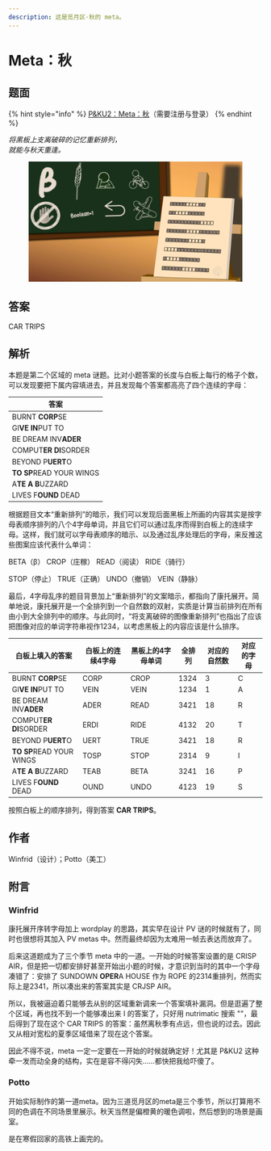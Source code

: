 ```yaml
---
description: 这是觅月区·秋的 meta。
---
```


# Meta：秋

## 题面

{% hint style="info" %}
[P\&KU2：Meta：秋](https://pnku2.pkupuzzle.art/#/game/miyue/autumn\_meta)（需要注册与登录）
{% endhint %}

_将黑板上支离破碎的记忆重新排列，_\
_就能与秋天重逢。_

<figure><img src="../../../.gitbook/assets/image (95).png" alt=""><figcaption></figcaption></figure>

## 答案

CAR TRIPS

## 解析

本题是第二个区域的 meta 谜题。比对小题答案的长度与白板上每行的格子个数，可以发现要把下属内容填进去，并且发现每个答案都高亮了四个连续的字母：

| 答案                       |
| ------------------------ |
| BURNT **CORP**SE         |
| GI**VE IN**PUT TO        |
| BE DREAM INV**ADER**     |
| COMPUT**ER DI**SORDER    |
| BEYOND P**UERT**O        |
| **TO SP**READ YOUR WINGS |
| A**TE A B**UZZARD        |
| LIVES F**OUND** DEAD     |

根据题目文本“重新排列”的暗示，我们可以发现后面黑板上所画的内容其实是按字母表顺序排列的八个4字母单词，并且它们可以通过乱序而得到白板上的连续字母。这样，我们就可以字母表顺序的暗示、以及通过乱序处理后的字母，来反推这些图案应该代表什么单词：

BETA（β） CROP（庄稼） READ（阅读） RIDE（骑行）

STOP（停止） TRUE（正确） UNDO（撤销） VEIN（静脉）

最后，4字母乱序的题目背景加上“重新排列”的文案暗示，都指向了康托展开。简单地说，康托展开是一个全排列到一个自然数的双射，实质是计算当前排列在所有由小到大全排列中的顺序。与此同时，“将支离破碎的图像重新排列”也指出了应该把图像对应的单词字符串视作1234，以考虑黑板上的内容应该是什么排序。

| 白板上填入的答案                 | 白板上的连续4字母 | 黑板上的4字母单词 | 全排列  | 对应的自然数 | 对应的字母 |
| ------------------------ | --------- | --------- | ---- | ------ | ----- |
| BURNT **CORP**SE         | CORP      | CROP      | 1324 | 3      | C     |
| GI**VE IN**PUT TO        | VEIN      | VEIN      | 1234 | 1      | A     |
| BE DREAM INV**ADER**     | ADER      | READ      | 3421 | 18     | R     |
| COMPUT**ER DI**SORDER    | ERDI      | RIDE      | 4132 | 20     | T     |
| BEYOND P**UERT**O        | UERT      | TRUE      | 3421 | 18     | R     |
| **TO SP**READ YOUR WINGS | TOSP      | STOP      | 2314 | 9      | I     |
| A**TE A B**UZZARD        | TEAB      | BETA      | 3241 | 16     | P     |
| LIVES F**OUND** DEAD     | OUND      | UNDO      | 4123 | 19     | S     |

按照白板上的顺序排列，得到答案 **CAR TRIPS**。

## 作者

Winfrid（设计）；Potto（美工）

## 附言

### Winfrid

康托展开序转字母加上 wordplay 的思路，其实早在设计 PV 谜的时候就有了，同时也很想将其加入 PV metas 中。然而最终却因为太难用一帧去表达而放弃了。

后来这道题成为了三个季节 meta 中的一道。一开始的时候答案设置的是 CRISP AIR，但是把一切都安排好甚至开始出小题的时候，才意识到当时的其中一个字母凑错了：安排了 SUNDOWN **OPER**A HOUSE 作为 ROPE 的2314重排列，然而实际上是2341，所以凑出来的答案其实是 CRJSP AIR。

所以，我被逼迫着只能够去从别的区域重新调来一个答案填补漏洞。但是逛遍了整个区域，再也找不到一个能够凑出来 I 的答案了，只好用 nutrimatic 搜索 ""，最后得到了现在这个 CAR TRIPS 的答案：虽然离秋季有点远，但也说的过去。因此又从相对宽松的夏季区域借来了现在这个答案。

因此不得不说，meta 一定一定要在一开始的时候就确定好！尤其是 P\&KU2 这种牵一发而动全身的结构，实在是容不得闪失……都快把我给吓傻了。

### Potto

开始实际制作的第一道meta。因为三道觅月区的meta是三个季节，所以打算用不同的色调在不同场景里展示。秋天当然是偏橙黄的暖色调啦，然后想到的场景是画室。

是在寒假回家的高铁上画完的。

